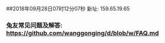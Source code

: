 ##2018年09月28日07时12分07秒 新址: 159.65.19.65
### 兔友常见问题及解答: https://github.com/wanggonging/d/blob/w/FAQ.md
